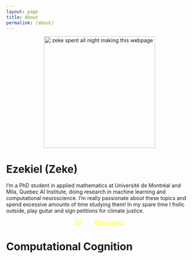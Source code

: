 ```yaml
---
layout: page
title: About
permalink: /about/
---
```




<p style="text-align:center;"><img src="https://zek3r.github.io/profile.jpeg" title="zeke spent all night making this webpage" width="300"/></p>

# Ezekiel (Zeke)

I’m a PhD student in applied mathematics at Université de Montréal and Mila, Quebec AI Institute, doing research in machine learning and computational neuroscience. I’m really passionate about these topics and spend excessive amounts of time studying them! In my spare time I frolic outside, play guitar and sign petitions for climate justice.


<div style="text-align:center">    
  <a href="https://zek3r.github.io/cv_current.pdf", style="color:yellow;">CV</a>
  &nbsp; &nbsp; &nbsp; &nbsp;
  <a href="https://scholar.google.ca/citations?user=KwgL380AAAAJ&hl=en&oi=ao", style="color:yellow;">Publications</a>
</div>



# Computational Cognition
